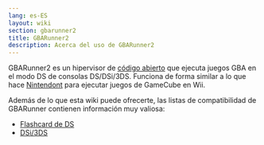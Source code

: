 ```yaml
---
lang: es-ES
layout: wiki
section: gbarunner2
title: GBARunner2
description: Acerca del uso de GBARunner2
---
```


GBARunner2 es un hipervisor de [código abierto](https://github.com/Gericom/GBARunner2) que ejecuta juegos GBA en el modo DS de consolas DS/DSi/3DS. Funciona de forma similar a lo que hace [Nintendont](https://github.com/FIX94/Nintendont) para ejecutar juegos de GameCube en Wii.

Además de lo que esta wiki puede ofrecerte, las listas de compatibilidad de GBARunner contienen información muy valiosa:
- [Flashcard de DS](https://wiki.gbatemp.net/wiki/GBARunner2)
- [DSi/3DS](https://wiki.gbatemp.net/wiki/GBARunner2/DSi_3DS_Compatibility_List)
